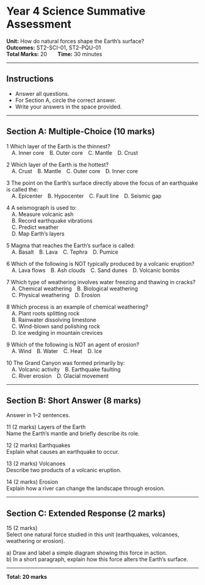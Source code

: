 # Year 4 Science Summative Assessment  
**Unit:** How do natural forces shape the Earth’s surface?  
**Outcomes:** ST2-SCI-01, ST2-PQU-01  
**Total Marks:** 20  **Time:** 30 minutes  

---  

## Instructions  
- Answer all questions.  
- For Section A, circle the correct answer.  
- Write your answers in the space provided.  

---

## Section A: Multiple-Choice (10 marks)  
1  Which layer of the Earth is the thinnest?  
 A. Inner core B. Outer core C. Mantle D. Crust  

2  Which layer of the Earth is the hottest?  
 A. Crust B. Mantle C. Outer core D. Inner core  

3  The point on the Earth’s surface directly above the focus of an earthquake is called the:  
 A. Epicenter B. Hypocenter C. Fault line D. Seismic gap  

4  A seismograph is used to:  
 A. Measure volcanic ash  
 B. Record earthquake vibrations  
 C. Predict weather  
 D. Map Earth’s layers  

5  Magma that reaches the Earth’s surface is called:  
 A. Basalt B. Lava C. Tephra D. Pumice  

6  Which of the following is NOT typically produced by a volcanic eruption?  
 A. Lava flows B. Ash clouds C. Sand dunes D. Volcanic bombs  

7  Which type of weathering involves water freezing and thawing in cracks?  
 A. Chemical weathering B. Biological weathering  
 C. Physical weathering D. Erosion  

8  Which process is an example of chemical weathering?  
 A. Plant roots splitting rock  
 B. Rainwater dissolving limestone  
 C. Wind-blown sand polishing rock  
 D. Ice wedging in mountain crevices  

9  Which of the following is NOT an agent of erosion?  
 A. Wind B. Water C. Heat D. Ice  

10 The Grand Canyon was formed primarily by:  
 A. Volcanic activity B. Earthquake faulting  
 C. River erosion D. Glacial movement  

---

## Section B: Short Answer (8 marks)  
Answer in 1–2 sentences.  

11 (2 marks) Layers of the Earth  
Name the Earth’s mantle and briefly describe its role.  

12 (2 marks) Earthquakes  
Explain what causes an earthquake to occur.  

13 (2 marks) Volcanoes  
Describe two products of a volcanic eruption.  

14 (2 marks) Erosion  
Explain how a river can change the landscape through erosion.  

---

## Section C: Extended Response (2 marks)  

15 (2 marks)  
Select one natural force studied in this unit (earthquakes, volcanoes, weathering or erosion).  

a) Draw and label a simple diagram showing this force in action.  
b) In a short paragraph, explain how this force alters the Earth’s surface.  

---

**Total: 20 marks**